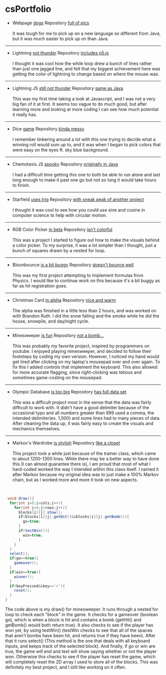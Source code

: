 # csPortfolio

* Webpage [dogs](https://ryggj.github.io/testWeb/dogPage/dogPage/) Repository [full of pics](https://github.com/RyggJ/testWeb)
<br><br>It was tough for me to pick up on a new language so different from Java, but it was much easier to pick up on than Java.
---
* Lightning [not thunder](https://ryggj.github.io/lightning2/) Repository [includes p5.js](https://github.com/RyggJ/lightning2)
<br><br>I thought it was cool how the while loop drew a bunch of lines rather than just one jagged line, and felt that my biggest achievement here was getting the color of lightning to change based on where the mouse was.
---
* Lightning JS [still not thunder](https://ryggj.github.io/lightning2/lightningP5js/index.html) Repository [same as Java](https://github.com/RyggJ/lightning2)
<br><br>This was my first time taking a look at Javascript, and I was not a very big fan of it at first. It seems too vague to do much good, but after learning more and looking at more coding I can see how much potential it really has.
---
* Dice [game](https://ryggj.github.io/dice3/) Repository [kinda messy](https://github.com/RyggJ/dice3)
<br><br>I remember tinkering around a lot with this one trying to decide what a winning roll would sum up to, and it was when I began to pick colors that were easy on the eyes ft. sky blue background.
---
* Chemotaxis JS [spooky](https://ryggj.github.io/chemotaxis4/ChemoJS/) Repository [originally in Java](https://github.com/RyggJ/chemotaxis4)
<br><br>I had a difficult time getting this one to both be able to run alone and last long enough to make it past one go but not so long it would take hours to finish.
---
* Starfield [uses trig](https://ryggj.github.io/starfield5/) Repository [with sneak peak of another project](https://github.com/RyggJ/starfield5)
<br><br>I thought it was cool to see how you could use sine and cosine in computer science to help with circular motion.
---
* RGB Color Picker [in beta](https://ryggj.github.io/RGBcolorPicker/) Repository [isn't colorful](https://github.com/RyggJ/RGBcolorPicker)
<br><br>This was a project I started to figure out how to make the visuals behind a color picker. To my surprise, it was a lot simpler than I thought, just a bunch of squares drawn by a nested for loop.
---
* Bloonbounce [is a bit buggy](https://ryggj.github.io/bloonBounce/) Repository [doesn't bounce well](https://github.com/RyggJ/bloonBounce)
<br><br>This was my first project attempting to implement formulas from Physics. I would like to continue work on this because it's a bit buggy as far as hit registration goes.
---
* Christmas Card [in alpha](https://ryggj.github.io/ChristmasCard/) Repository [nice and warm](https://github.com/RyggJ/ChristmasCard)
<br><br>The alpha was finished in a little less than 2 hours, and was worked on with Brandon Ruth. I did the snow falling and the smoke while he did the house, snowpile, and day/night cycle.
---
* Minesweeper [is fun](https://ryggj.github.io/Minesweeper/) Repository [not a bomb...](https://github.com/RyggJ/minesweeper)
<br><br>This was probably my favorite project, inspired by programmers on youtube. I enjoyed playing minesweeper, and decided to follow their footsteps by coding my own version. However, I noticed my hand would get tired after clicking on my laptop's mousepad over and over again. To fix this I added controls that implement the keyboard. This also allowed for more accurate flagging, since right-clicking was tetious and sometimes game-costing on the mousepad.
---
* Olympic Database [is too big]() Repository [has full data set]()
<br><br>This was a difficult project most in the sense that the data was fairly difficult to work with. It didn't have a good delimiter because of the occasional typo and all numbers greater than 999 used a comma, the intended delimiter(ex. 1,000) and some lines had to many pieces of data. After cleaning the data up, it was fairly easy to create the visuals and mechanics themselves.
---
* Markov's Wardrobe [is stylish]() Repository [like a closet]()
<br><br>This project took a while just because of the trainer class, which came to about 1200-1300 lines. While there may be a better way to have done this (I can almost guarantee there is), I am proud that most of what I hard-coded worked the way I intended within this class itself. I named it after Markov because my original idea was to just make a 100% Markov chain, but as I worked more and more it took on new aspects.
<br>

```Java
 void draw(){
  for(int i=0;i<cols;i++){
    for(int j=0;j<rows;j++){
      blocks[i][j].show();
      if(blocks[i][j].getHit()&&blocks[i][j].getBomb()){
        go=true;
      }
      if(testWin()){
        win=true;
      }
    }
  }
  select();
  if(go==true){
    gameover();
  }
  if(win==true){
    winner();
  }
  if(keyPressed&&key=='r'){
    reset();
  }
} 
```
The code above is my draw() for minesweeper. It runs through a nested for loop to check each "block" in the game. It checks for a gameover (boolean go), which is when a block is hit and contains a bomb (getHit() and getBomb() would both return true). It also checks to see if the player has won yet, by using testWin() (testWin checks to see that all of the spaces that aren't bombs have been hit, and returns true if they have been). After that it runs select() (This method is the one that deals with all keyboard inputs, and keeps track of the selected block). And finally, if go or win are true, the game will end and text will show saying whether or not the player won. Otherwise this checks to see if the player has reset the game, which will completely reset the 2D array I used to store all of the blocks. This was definitely my best project, and I still like working on it often.
